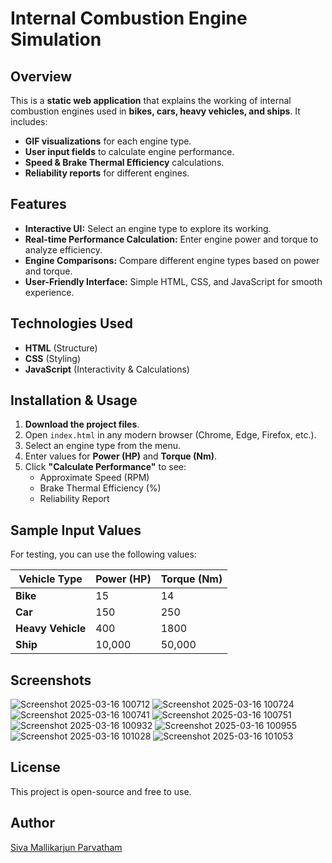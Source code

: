 # Internal Combustion Engine Simulation

## Overview

This is a **static web application** that explains the working of internal combustion engines used in **bikes, cars, heavy vehicles, and ships**. It includes:

- **GIF visualizations** for each engine type.
- **User input fields** to calculate engine performance.
- **Speed & Brake Thermal Efficiency** calculations.
- **Reliability reports** for different engines.

## Features

- **Interactive UI:** Select an engine type to explore its working.
- **Real-time Performance Calculation:** Enter engine power and torque to analyze efficiency.
- **Engine Comparisons:** Compare different engine types based on power and torque.
- **User-Friendly Interface:** Simple HTML, CSS, and JavaScript for smooth experience.

## Technologies Used

- **HTML** (Structure)
- **CSS** (Styling)
- **JavaScript** (Interactivity & Calculations)

## Installation & Usage

1. **Download the project files**.
2. Open `index.html` in any modern browser (Chrome, Edge, Firefox, etc.).
3. Select an engine type from the menu.
4. Enter values for **Power (HP)** and **Torque (Nm)**.
5. Click **"Calculate Performance"** to see:
   - Approximate Speed (RPM)
   - Brake Thermal Efficiency (%)
   - Reliability Report

## Sample Input Values

For testing, you can use the following values:

| Vehicle Type      | Power (HP) | Torque (Nm) |
| ----------------- | ---------- | ----------- |
| **Bike**          | 15         | 14          |
| **Car**           | 150        | 250         |
| **Heavy Vehicle** | 400        | 1800        |
| **Ship**          | 10,000     | 50,000      |

## Screenshots
![Screenshot 2025-03-16 100712](https://github.com/user-attachments/assets/18417078-df36-41c7-98a3-2546b0dc13bc)
![Screenshot 2025-03-16 100724](https://github.com/user-attachments/assets/22e11438-7107-426f-8121-05e7612b2dc6)
![Screenshot 2025-03-16 100741](https://github.com/user-attachments/assets/8dd75d95-53db-465a-aca5-df79aad9bb7e)
![Screenshot 2025-03-16 100751](https://github.com/user-attachments/assets/92ed0108-8877-47a0-a3ed-1bf466e23077)
![Screenshot 2025-03-16 100932](https://github.com/user-attachments/assets/8b1d13fd-49bc-4104-bd8b-98061540138c)
![Screenshot 2025-03-16 100955](https://github.com/user-attachments/assets/1588226c-37ca-4178-a048-d4889ce9e433)
![Screenshot 2025-03-16 101028](https://github.com/user-attachments/assets/b36c0a20-eba2-4d82-8501-847358759308)
![Screenshot 2025-03-16 101053](https://github.com/user-attachments/assets/29594219-9bff-4348-9e4c-8a5fdc8b2b31)


## License

This project is open-source and free to use.

## Author

[Siva Mallikarjun Parvatham](https://www.linkedin.com/in/siva-70417418a)

